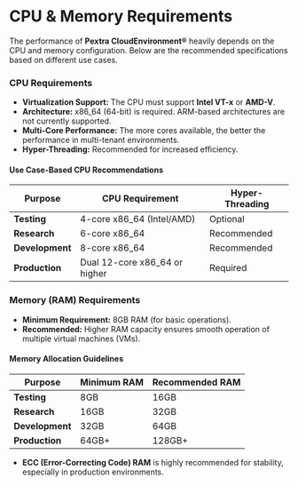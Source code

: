 # **CPU & Memory Requirements**

The performance of **Pextra CloudEnvironment®** heavily depends on the CPU and memory configuration. Below are the recommended specifications based on different use cases.

### **CPU Requirements**

- **Virtualization Support:** The CPU must support **Intel VT-x** or **AMD-V**.
- **Architecture:** x86_64 (64-bit) is required. ARM-based architectures are not currently supported.
- **Multi-Core Performance:** The more cores available, the better the performance in multi-tenant environments.
- **Hyper-Threading:** Recommended for increased efficiency.

#### **Use Case-Based CPU Recommendations**

| **Purpose**     | **CPU Requirement**           | **Hyper-Threading** |
| --------------- | ----------------------------- | ------------------- |
| **Testing**     | 4-core x86_64 (Intel/AMD)     | Optional            |
| **Research**    | 6-core x86_64                 | Recommended         |
| **Development** | 8-core x86_64                 | Recommended         |
| **Production**  | Dual 12-core x86_64 or higher | Required            |

### **Memory (RAM) Requirements**

- **Minimum Requirement:** 8GB RAM (for basic operations).
- **Recommended:** Higher RAM capacity ensures smooth operation of multiple virtual machines (VMs).

#### **Memory Allocation Guidelines**

| **Purpose**     | **Minimum RAM** | **Recommended RAM** |
| --------------- | --------------- | ------------------- |
| **Testing**     | 8GB             | 16GB                |
| **Research**    | 16GB            | 32GB                |
| **Development** | 32GB            | 64GB                |
| **Production**  | 64GB+           | 128GB+              |

- **ECC (Error-Correcting Code) RAM** is highly recommended for stability, especially in production environments.

